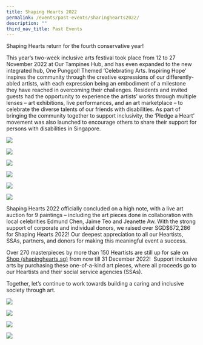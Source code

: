 ```yaml
---
title: Shaping Hearts 2022
permalink: /events/past-events/sharinghearts2022/
description: ""
third_nav_title: Past Events
---
```


Shaping Hearts return for the fourth conservative year! 

This year’s two-week inclusive arts festival took place from 12 to 27 November 2022 at Our Tampines Hub, and has even expanded to the new integrated hub, One Punggol! Themed ‘Celebrating Arts. Inspiring Hope’ inspires the community through the creative expressions of our differently-abled artists, with each expression being an embodiment of a milestone they have reached in overcoming their challenges. Residents and invited guests had the opportunity to experience the artists’ works through multiple lenses – art exhibitions, live performances, and an art marketplace – to celebrate the diverse talents of our friends with disabilities. As part of bringing the community together to support inclusivity, the ‘Pledge a Heart’ movement was also launched to encourage others to share their support for persons with disabilities in Singapore.

![](/images/Events/Past%20Events/Shaping%20Hearts%202022/008.jpg)

![](/images/Events/Past%20Events/Shaping%20Hearts%202022/010.jpg)

![](/images/Events/Past%20Events/Shaping%20Hearts%202022/002.jpg)

![](/images/Events/Past%20Events/Shaping%20Hearts%202022/006.jpg)

![](/images/Events/Past%20Events/Shaping%20Hearts%202022/007.jpg)

![](/images/Events/Past%20Events/Shaping%20Hearts%202022/012.jpg)

Shaping Hearts 2022 officially concluded on a high note, with a live art auction for 9 paintings – including the art pieces done in collaboration with local celebrities Edmund Chen, Jaime Teo and Jeanette Aw. With the strong support of corporate and individual donors, we raised over SGD$672,286 for Shaping Hearts 2022! Our deepest appreciation to all our Heartists, SSAs, partners, and donors for making this meaningful event a success.

Over 270 masterpieces by more than 150 Heartists are still up for sale on [Shop (shapinghearts.sg)](https://shop.shapinghearts.sg/shop) from now till 31 December 2022!  Support inclusive arts by purchasing these one-of-a-kind art pieces, where all proceeds go to our Heartists and their social service agencies (SSAs).

Together, let’s continue to work towards building a caring and inclusive society through art.

![](/images/Events/Past%20Events/Shaping%20Hearts%202022/011.jpg)

![](/images/Events/Past%20Events/Shaping%20Hearts%202022/003.jpg)

![](/images/Events/Past%20Events/Shaping%20Hearts%202022/013.jpg)

![](/images/Events/Past%20Events/Shaping%20Hearts%202022/014.jpg)
